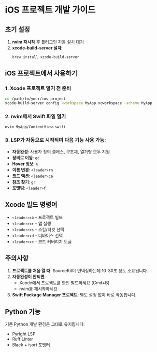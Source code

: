 # iOS 프로젝트 개발 가이드

## 초기 설정

1. **nvim 재시작** 후 플러그인 자동 설치 대기
2. **xcode-build-server 설치**:
   ```bash
   brew install xcode-build-server
   ```

## iOS 프로젝트에서 사용하기

### 1. Xcode 프로젝트 열기 전 준비
```bash
cd /path/to/your/ios-project
xcode-build-server config -workspace MyApp.xcworkspace -scheme MyApp
```

### 2. nvim에서 Swift 파일 열기
```bash
nvim MyApp/ContentView.swift
```

### 3. LSP가 자동으로 시작되며 다음 기능 사용 가능:
- **자동완성**: 사용자 정의 클래스, 구조체, 열거형 모두 지원
- **정의로 이동**: `gd`
- **Hover 정보**: `K`
- **이름 변경**: `<leader>rn`
- **코드 액션**: `<leader>ca`
- **참조 찾기**: `gr`
- **포맷팅**: `<leader>f`

## Xcode 빌드 명령어

- `<leader>xb` - 프로젝트 빌드
- `<leader>xr` - 앱 실행
- `<leader>xs` - 스킴/타겟 선택
- `<leader>xd` - 디바이스 선택
- `<leader>xc` - 코드 커버리지 토글

## 주의사항

1. **프로젝트를 처음 열 때**: SourceKit이 인덱싱하는데 10-30초 정도 소요됩니다.
2. **자동완성이 안되면**:
   - Xcode에서 프로젝트를 한번 빌드하세요 (Cmd+B)
   - nvim을 재시작하세요
3. **Swift Package Manager 프로젝트**: 별도 설정 없이 바로 작동합니다.

## Python 기능

기존 Python 개발 환경은 그대로 유지됩니다:
- Pyright LSP
- Ruff Linter
- Black + isort 포맷터
